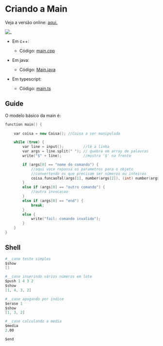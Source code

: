 # Criando a Main

Veja a versão online: [aqui.](https://github.com/qxcodepoo/arcade/blob/master/base/main/Readme.md)

![_](https://raw.githubusercontent.com/qxcodepoo/arcade/master/base/main/cover.jpg)

- Em c++:
  - Código: [main.cpp](https://github.com/qxcodepoo/arcade/blob/master/base/main/main.cpp)

- Em java:
  - Código: [Main.java](https://github.com/qxcodepoo/arcade/blob/master/base/main/Main.java)

- Em typescript:
  - Código: [main.ts](https://github.com/qxcodepoo/arcade/blob/master/base/main/main.ts)

## Guide

O modelo básico da main é:

```cpp
function main() {
    
    var coisa = new Coisa(); //Coisa a ser manipulada

    while (true) {
        var line = input();         //lê a linha
        var args = line.split(" "); // quebra em array de palavras
        write("$" + line);          //mostra '$' na frente

        if (args[0] == "nome do comando") {
            //aqui voce repassa os parametros para o objeto
            //convertendo os que precisam ser números ou inteiros
            coisa.funcaoTal(args[1], number(args[2]), (int) number(args[3]));
        }
        else if (args[0] == "outro comando") {
            //outra invocacao
        }
        else if (args[0] == "end") {
            break;
        }
        else {
            write("fail: comando invalido");
        }
    }
}
```

## Shell

```s
#__case teste simples
$show
[]

#__case inserindo vários números em lote
$push 1 4 3 2
$show
[1, 4, 3, 2]

#__case apagando por índice
$erase 1
$show
[1, 3, 2]

#__case calculando a media
$media
2.00

$end
```
